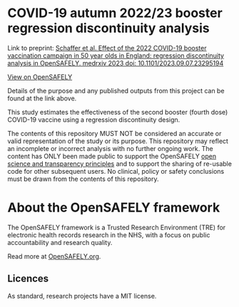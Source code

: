 # COVID-19 autumn 2022/23 booster regression discontinuity analysis

Link to preprint: [Schaffer et al. Effect of the 2022 COVID-19 booster vaccination campaign in 50 year olds in England: regression discontinuity analysis in OpenSAFELY. medrxiv 2023 doi: 10.1101/2023.09.07.23295194](https://www.medrxiv.org/content/10.1101/2023.09.07.23295194v1)

[View on OpenSAFELY](https://jobs.opensafely.org/repo/https%253A%252F%252Fgithub.com%252Fopensafely%252Fvax-fourth-dose-RD)

Details of the purpose and any published outputs from this project can be found at the link above.

This study estimates the effectiveness of the second booster (fourth dose) COVID-19 vaccine using a regression discontinuity design. 

The contents of this repository MUST NOT be considered an accurate or valid representation of the study or its purpose. 
This repository may reflect an incomplete or incorrect analysis with no further ongoing work.
The content has ONLY been made public to support the OpenSAFELY [open science and transparency principles](https://www.opensafely.org/about/#contributing-to-best-practice-around-open-science) and to support the sharing of re-usable code for other subsequent users.
No clinical, policy or safety conclusions must be drawn from the contents of this repository.

# About the OpenSAFELY framework

The OpenSAFELY framework is a Trusted Research Environment (TRE) for electronic
health records research in the NHS, with a focus on public accountability and
research quality.

Read more at [OpenSAFELY.org](https://opensafely.org).

## Licences

As standard, research projects have a MIT license. 
